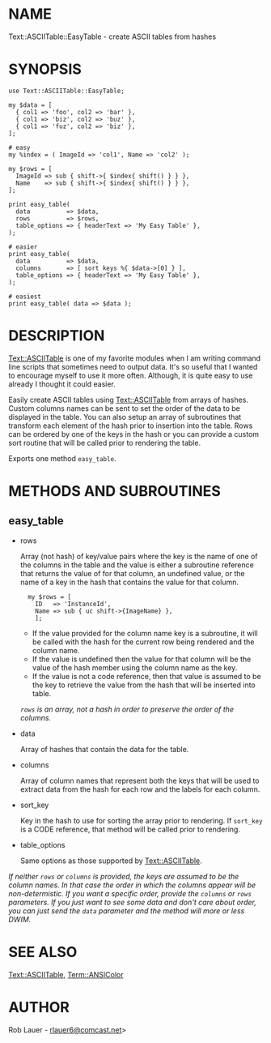# NAME

Text::ASCIITable::EasyTable - create ASCII tables from hashes

# SYNOPSIS

    use Text::ASCIITable::EasyTable;

    my $data = [
      { col1 => 'foo', col2 => 'bar' },
      { col1 => 'biz', col2 => 'buz' },
      { col1 => 'fuz', col2 => 'biz' },
    ];

    # easy
    my %index = ( ImageId => 'col1', Name => 'col2' );

    my $rows = [
      ImageId => sub { shift->{ $index{ shift() } } },
      Name    => sub { shift->{ $index{ shift() } } },
    ];
    
    print easy_table(
      data          => $data,
      rows          => $rows,
      table_options => { headerText => 'My Easy Table' },
    );

    # easier 
    print easy_table(
      data          => $data,
      columns       => [ sort keys %{ $data->[0] } ],
      table_options => { headerText => 'My Easy Table' },
    );
    
    # easiest 
    print easy_table( data => $data );

# DESCRIPTION

[Text::ASCIITable](https://metacpan.org/pod/Text%3A%3AASCIITable) is one of my favorite modules when I am writing
command line scripts that sometimes need to output data. It's so
useful that I wanted to encourage myself to use it more
often. Although, it is quite easy to use already I thought it could
easier.

Easily create ASCII tables using [Text::ASCIITable](https://metacpan.org/pod/Text%3A%3AASCIITable) from arrays of
hashes.  Custom columns names can be sent to set the order of the data
to be displayed in the table. You can also setup an array of
subroutines that transform each element of the hash prior to insertion
into the table. Rows can be ordered by one of the keys in the hash or
you can provide a custom sort routine that will be called prior to
rendering the table.

Exports one method `easy_table`. 

# METHODS AND SUBROUTINES

## easy\_table

- rows

    Array (not hash) of key/value pairs where the key is the name of one
    of the columns in the table and the value is either a subroutine
    reference that returns the value of for that column, an undefined value, or the
    name of a key in the hash that contains the value for that column.

        my $rows = [
          ID   => 'InstanceId',
          Name => sub { uc shift->{ImageName} },
          ];

    - If the value provided for the column name key is a subroutine, it will
    be called with the hash for the current row being rendered and the
    column name.
    - If the value is undefined then the value for that column
    will be the value of the hash member using the column name as the key.
    - If the value is not a code reference, then that value is assumed to
    be the key to retrieve the value from the hash that will be inserted
    into table.

    _`rows` is an array, not a hash in order to preserve
    the order of the columns._

- data

    Array of hashes that contain the data for the table.

- columns

    Array of column names that represent both the keys that will be used to
    extract data from the hash for each row and the labels for each column.

- sort\_key

    Key in the hash to use for sorting the array prior to rendering.  If
    `sort_key` is a CODE reference, that method will be called prior to
    rendering.

- table\_options

    Same options as those supported by [Text::ASCIITable](https://metacpan.org/pod/Text%3A%3AASCIITable).

_If neither `rows` or `columns` is provided, the keys are assumed
to be the column names. In that case the order in which the columns
appear will be non-determistic. If you want a specific order, provide
the `columns` or `rows` parameters. If you just want to see some
data and don't care about order, you can just send the `data`
parameter and the method will more or less DWIM._

# SEE ALSO

[Text::ASCIITable](https://metacpan.org/pod/Text%3A%3AASCIITable), [Term::ANSIColor](https://metacpan.org/pod/Term%3A%3AANSIColor)

# AUTHOR

Rob Lauer - <rlauer6@comcast.net>>
